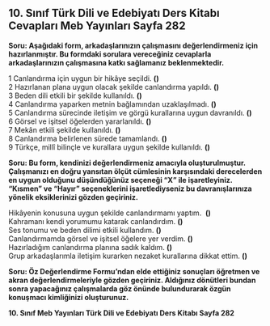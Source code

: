 ## 10. Sınıf Türk Dili ve Edebiyatı Ders Kitabı Cevapları Meb Yayınları Sayfa 282

**Soru: Aşağıdaki form, arkadaşlarınızın çalışmasını değerlendirmeniz için hazırlanmıştır. Bu formdaki sorulara vereceğiniz cevaplarla arkadaşlarınızın çalışmasına katkı sağlamanız beklenmektedir.**

1 Canlandırma için uygun bir hikâye seçildi. **()**  
 2 Hazırlanan plana uygun olacak şekilde canlandırma yapıldı. **()**  
 3 Beden dili etkili bir şekilde kullanıldı. **()**  
 4 Canlandırma yaparken metnin bağlamından uzaklaşılmadı. **()**  
 5 Canlandırma sürecinde iletişim ve görgü kurallarına uygun davranıldı. **()**  
 6 Görsel ve işitsel öğelerden yararlanıldı. **()**  
 7 Mekân etkili şekilde kullanıldı. **()**  
 8 Canlandırma belirlenen sürede tamamlandı. **()**  
 9 Türkçe, millî bilinçle ve kurallara uygun şekilde kullanıldı. **()**

**Soru: Bu form, kendinizi değerlendirmeniz amacıyla oluşturulmuştur. Çalışmanızı en doğru yansıtan ölçüt cümlesinin karşısındaki derecelerden en uygun olduğunu düşündüğünüz seçeneği “X” ile işaretleyiniz. “Kısmen” ve “Hayır” seçeneklerini işaretlediyseniz bu davranışlarınıza yönelik eksiklerinizi gözden geçiriniz.**

Hikâyenin konusuna uygun şekilde canlandırmamı yaptım.  **()**  
 Kahramanı kendi yorumumu katarak canlandırdım. **()**  
 Ses tonumu ve beden dilimi etkili kullandım. **()**  
 Canlandırmamda görsel ve işitsel öğelere yer verdim. **()**  
 Hazırladığım canlandırma planına sadık kaldım. **()**  
 Grup arkadaşlarımla iletişim kurarken nezaket kurallarına dikkat ettim. **()**

**Soru: Öz Değerlendirme Formu’ndan elde ettiğiniz sonuçları öğretmen ve akran değerlendirmeleriyle gözden geçiriniz. Aldığınız dönütleri bundan sonra yapacağınız çalışmalarda göz önünde bulundurarak özgün konuşmacı kimliğinizi oluşturunuz.**

**10. Sınıf Meb Yayınları Türk Dili ve Edebiyatı Ders Kitabı Sayfa 282**